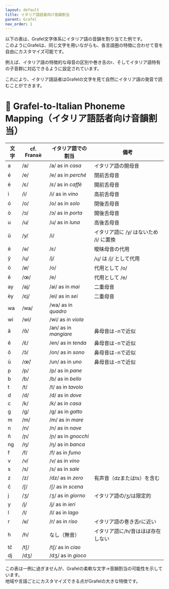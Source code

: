 ```yaml
---
layout: default
title: イタリア語話者向け音韻割当
parent: Grafel
nav_order: 1
---
```


以下の表は、Grafel文字体系にイタリア語の音韻を割り当てた例です。  
このようにGrafelは、同じ文字を用いながらも、各言語圏の特徴に合わせて音を自由にカスタマイズ可能です。

例えば、イタリア語の特徴的な母音の区別や巻き舌のr、そしてイタリア語特有の子音群に対応できるように設定されています。

これにより、イタリア語話者はGrafelの文字を見て自然にイタリア語の発音で読むことができます。

# 📘 Grafel-to-Italian Phoneme Mapping（イタリア語話者向け音韻割当）

| 文字 | cf. Fransè | イタリア語での割当               | 備考                                    |
|------|------------|---------------------------------|-----------------------------------------|
| a    | /a/        | /a/ as in *casa*                | イタリア語の開母音                      |
| é    | /e/        | /e/ as in *perché*              | 閉前舌母音                              |
| è    | /ɛ/        | /ɛ/ as in *caffè*               | 開前舌母音                              |
| i    | /i/        | /i/ as in *vino*                | 高前舌母音                              |
| ó    | /o/        | /o/ as in *solo*                | 閉後舌母音                              |
| ò    | /ɔ/        | /ɔ/ as in *porta*               | 開後舌母音                              |
| u    | /u/        | /u/ as in *luna*                | 高後舌母音                              |
| ü    | /y/        | /i/                             | イタリア語に /y/ はないため /i/ に置換  |
| ë    | /ə/        | /ɛ/                             | 曖昧母音の代用                          |
| ŷ    | /ɥ/        | /j/                             | /ɥ/ は /j/ として代用                   |
| ö    | /ø/        | /o/                             | 代用として /o/                          |
| ê    | /œ/        | /e/                             | 代用として /e/                          |
| ay   | /aj/       | /ai/ as in *mai*                | 二重母音                                |
| èy   | /ɛj/       | /ei/ as in *sei*                | 二重母音                                |
| wa   | /wa/       | /wa/ as in *quadro*             |                                         |
| wi   | /wi/       | /wi/ as in *viola*              |                                         |
| ã    | /ɑ̃/       | /an/ as in *mangiare*           | 鼻母音は-nで近似                        |
| ẽ    | /ɛ̃/       | /en/ as in *tenda*              | 鼻母音は-nで近似                        |
| õ    | /ɔ̃/       | /on/ as in *sono*               | 鼻母音は-nで近似                        |
| ũ    | /œ̃/       | /un/ as in *uno*                | 鼻母音は-nで近似                        |
| p    | /p/        | /p/ as in *pane*                |                                         |
| b    | /b/        | /b/ as in *bello*               |                                         |
| t    | /t/        | /t/ as in *tavolo*              |                                         |
| d    | /d/        | /d/ as in *dove*                |                                         |
| c    | /k/        | /k/ as in *casa*                |                                         |
| g    | /g/        | /g/ as in *gatto*               |                                         |
| m    | /m/        | /m/ as in *mare*                |                                         |
| n    | /n/        | /n/ as in *nave*                |                                         |
| ñ    | /ɲ/        | /ɲ/ as in *gnocchi*             |                                         |
| ng   | /ŋ/        | /ŋ/ as in *banca*               |                                         |
| f    | /f/        | /f/ as in *fumo*                |                                         |
| v    | /v/        | /v/ as in *vino*                |                                         |
| s    | /s/        | /s/ as in *sale*                |                                         |
| z    | /z/        | /dz/ as in *zero*               | 有声音（dzまたはts）を含む              |
| ĉ    | /ʃ/        | /ʃ/ as in *scena*               |                                         |
| j    | /ʒ/        | /ʒ/ as in *giorno*              | イタリア語の/ʒ/は限定的                 |
| y    | /j/        | /j/ as in *ieri*                |                                         |
| l    | /l/        | /l/ as in *lago*                |                                         |
| r    | /ʁ/        | /r/ as in *riso*                | イタリア語の巻き舌rに近い               |
| h    | /h/        | なし（無音）                    | イタリア語に/h/音はほぼ存在しない       |
| tĉ   | /tʃ/       | /tʃ/ as in *ciao*               |                                         |
| dj   | /dʒ/       | /dʒ/ as in *gioco*              |                                         |


この表は一例に過ぎませんが、Grafelの柔軟な文字→音韻割当の可能性を示しています。  
地域や言語ごとにカスタマイズできる点がGrafelの大きな特徴です。

